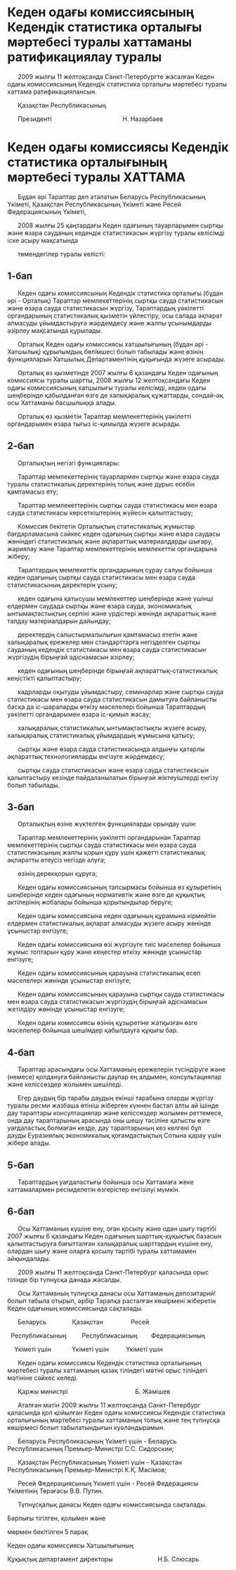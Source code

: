 # Кеден одағы комиссиясының Кедендік статистика орталығы мәртебесі туралы хаттаманы ратификациялау туралы

      2009 жылғы 11 желтоқсанда Санкт-Петербургте жасалған Кеден одағы комиссиясының Кедендік статистика орталығы мәртебесі туралы хаттама ратификациялансын.

      Қазақстан Республикасының

      Президенті                                         Н. Назарбаев

# Кеден одағы комиссиясы Кедендік статистика орталығының мәртебесі туралы ХАТТАМА

      Бұдан әрі Тараптар деп аталатын Беларусь Республикасының Үкіметі, Қазақстан Республикасының Үкіметі және Ресей Федерациясының Үкіметі,

      2008 жылғы 25 қаңтардағы Кеден одағының тауарларымен сыртқы және өзара сауданың кедендік статистикасын жүргізу туралы келісімді іске асыру мақсатында

      төмендегілер туралы келісті:

## 1-бап

      Кеден одағы комиссиясының Кедендік статистика орталығы (бұдан әрі - Орталық) Тараптар мемлекеттерінің сыртқы сауда статистикасын және өзара сауда статистикасын жүргізу, Тараптардың уәкілетті органдарының статистикалық қызметін үйлестіру, осы салада ақпарат алмасуды ұйымдастыруға жәрдемдесу және жалпы ұсынымдарды әзірлеу мақсатында құрылады.

      Орталық Кеден одағы комиссиясы хатшылығының (бұдан әрі - Хатшылық) құрылымдық бөлімшесі болып табылады және өзінің функцияларын Хатшылық Департаментінің құқығында жүзеге асырады.

      Орталық өз қызметінде 2007 жылғы 6 қазандағы Кеден одағының комиссиясы туралы шартты, 2008 жылғы 12 желтоқсандағы Кеден одағы комиссиясының хатшылығы туралы келісімді, кеден одағы шеңберінде қабылданған өзге де халықаралық құжаттарды, сондай-ақ осы Хаттаманы басшылыққа алады.

      Орталық өз қызметін Тараптар мемлекеттерінің уәкілетті органдарымен өзара тығыз іс-қимылда жүзеге асырады.

## 2-бап

      Орталықтың негізгі функциялары:

      Тараптар мемлекеттерінің тауарлармен сыртқы және өзара сауда туралы статистикалық деректерінің толық және дұрыс есебін қамтамасыз ету;

      Тараптар мемлекеттерінің сыртқы сауда статистикасы мен өзара сауда статистикасы көрсеткіштерінің жүйесін қалыптастыру;

      Комиссия бекітетін Орталықтың статистикалық жұмыстар бағдарламасына сәйкес кеден одағының сыртқы және өзара саудасы жөніндегі статистикалық және ақпараттық материалдарды шығару, жариялау және Тараптар мемлекеттерінің мемлекеттік органдарына жіберу;

      Тараптардың мемлекеттік органдарының сұрау салуы бойынша кеден одағының сыртқы сауда статистикасы мен өзара сауда статистикасының деректерін ұсыну;

      кеден одағына қатысушы мемлекеттер шеңберінде және үшінші елдермен саудада сыртқы және өзара сауда, экономикалық ынтымақтастықтың серпіні және үрдістері жөнінде ақпараттық және талдау материалдарын дайындау;

      деректердің салыстырмалылығын қамтамасыз ететін және халықаралық ережелер мен стандарттарға негізделген сыртқы сауданың кедендік статистикасы мен өзара сауда статистикасын жүргізудің бірыңғай әдіснамасын әзірлеу;

      кеден одағының шеңберінде бірыңғай ақпараттық-статистикалық кеңістікті қалыптастыру;

      кадрларды оқытуды ұйымдастыру, семинарлар және сыртқы сауда статистикасы мен өзара сауда статистикасын дамытуға байланысты басқа да іс-шараларды өткізу мәселелері бойынша Тараптардың уәкілетті органдарымен өзара іс-қимыл жасау;

      халықаралық статистикалық ынтымақтастықты жүзеге асыру, халықаралық статистикалық ұйымдардың жұмысына қатысу;

      сыртқы және өзара сауда статистикасында алдыңғы қатарлы ақпараттық технологияларды енгізуге жәрдемдесу;

      сыртқы сауда статистикасын және өзара сауда статистикасын қалыптастыру кезінде пайдаланылатын бірыңғай жіктеуіштерді енгізу болып табылады.

## 3-бап

      Орталықтың өзіне жүктелген функцияларды орындау үшін:

      Тараптар мемлекеттерінің уәкілетті органдарынан Тараптар мемлекеттерінің сыртқы сауда статистикасы мен өзара сауда статистикасының жалпы қорын құру үшін қажетті статистикалық ақпаратты өтеусіз негізде алуға;

      өзінің дерекқорын құруға;

      Кеден одағы комиссиясының тапсырмасы бойынша өз құзыретінің шеңберінде кеден одағының нормативтік және өзге де құқықтық актілерінің жобалары бойынша қорытындылар беруге;

      Кеден одағы комиссиясына кеден одағының құрамына кірмейтін елдермен статистикалық ақпарат алмасуды жүзеге асыру жөнінде ұсыныстар енгізуге;

      Кеден одағы комиссиясына өзі жүргізуге тиіс мәселелер бойынша жұмыс топтарын құру және кеңестер өткізу жөнінде ұсыныстар енгізуге;

      Кеден одағы комиссиясының қарауына статистикалық есеп мәселелері жөнінде ұсыныстар енгізуге;

      Кеден одағы комиссиясының қарауына сыртқы сауда статистикасы мен өзара сауда статистикасын жүргізудің бірыңғай әдіснамасын жетілдіру жөнінде ұсыныстар енгізуге;

      Кеден одағы комиссиясы өзінің құзыретіне жатқызған өзге мәселелер бойынша шешімдер қабылдауға құқығы бар.

## 4-бап

      Тараптар арасындағы осы Хаттаманың ережелерін түсіндіруге және (немесе) қолдануға байланысты даулар ең алдымен, консультациялар және келіссөздер жолымен шешіледі.

      Егер даудың бір тарабы даудың екінші тарабына оларды жүргізу туралы pecми жазбаша өтініш жіберген күннен бастап алты ай ішінде дау тараптары консултациялар және келіссөздер жолымен реттемесе, онда дау тараптарының арасында оны шешу тәсіліне қатысты өзге уағдаластық болмаған кезде, дау тараптарының кез келгені бұл дауды Еуразиялық экономикалық қоғамдастықтың Сотына қарау үшін жібере алады.

## 5-бап

      Тараптардың уағдаластығы бойынша осы Хаттамаға жеке хаттамалармен ресімделетін өзгерістер енгізілуі мүмкін.

## 6-бап

      Осы Хаттаманың күшіне ену, оған қосылу және одан шығу тәртібі 2007 жылғы 6 қазандағы Кеден одағының шарттық-құқықтық базасын қалыптастыруға бағытталған халықаралық шарттардың күшіне ену, олардан шығу және оларға қосылу тәртібі туралы хаттамамен айқындалады.

      2009 жылғы 11 желтоқсанда Санкт-Петербург қаласында орыс тілінде бір түпнұсқа данада жасалды.

      Осы Хаттаманың түпнұсқа данасы осы Хаттаманың депозитарий! болып табыла отырып, әрбір Тарапқа расталған көшірмені жіберетін Кеден одағының комиссиясында сақталады.

      Беларусь               Қазақстан                Ресей

  Республикасының         Республикасының        Федерациясының

    Үкіметі үшін            Үкіметі үшін          Үкіметі үшін

      Кеден одағы комиссиясы Кедендік статистика орталығының мәртебесі туралы хаттаманың қазақ тіліндегі мәтіні орыс тіліндегі мәтініне сәйкес келеді.

      Қаржы министрі                                       Б. Жәмішев

      Аталған мәтін 2009 жылғы 11 желтоқсанда Санкт-Петербург қаласында қол қойылған Кеден одағы комиссиясы Кедендік статистика орталығының мәртебесі туралы хаттаманың толық және тең түпнұсқа көшірмесі болып табылатындығын куәландырамын.

      Беларусь Республикасының Үкіметі үшін - Беларусь Республикасының Премьер-Министрі С.С. Сидорскии;

      Қазақстан Республикасының Үкіметі үшін - Қазақстан Республикасының Премьер-Министрі К.Қ. Мәсімов;

      Ресей Федерациясының Үкіметі үшін - Ресей Федерациясы Үкіметінің Төрағасы В.В. Путин.

      Түпнұсқалық данасы Кеден одағы комиссиясында сақталады.

Барлығы тігілген, қолымен және

мөрмен бекітілген 5 парақ

Кеден одағы комиссиясы Хатшылығының

Құқықтық департамент директоры                          Н.Б. Слюсарь

